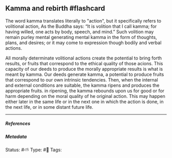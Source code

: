 ## Kamma and rebirth #flashcard 

The word kamma translates literally to "action", but it specifically refers to volitional action, As the Buddha says: “It is volition that I call kamma; for having willed, one acts by body, speech, and mind.” Such volition may remain purley mental generating mental kamma in the form of thoughts, plans, and desires; or it may come to expression though bodily and verbal actions. 

All morally determinate volitional actions create the potential to bring forth results, or fruits that correspond to the ethical quality of those acions. This capacity of our deeds to produce the morally appropriate results is what is meant by kamma. Our deeds generate kamma, a potential to produce fruits that correspond to our own intrinsic tendencies. Then, when the internal and external conditions are suitable, the kamma ripens and produces the appropriate fruits. in ripening, the kamma rebounds upon us for good or for harm depending on the moral quality of he original action. This may happen either later in the same life or in the next one in which the action is done, in the next life, or in some distant future life. 


___

##### References


##### Metadata
Status: #⛅️ 
Type: #🔵 
Tags: 